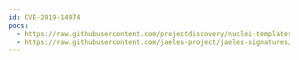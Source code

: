 ```yaml
---
id: CVE-2019-14974
pocs:
  - https://raw.githubusercontent.com/projectdiscovery/nuclei-templates/master/cves/CVE-2019-14974.yaml
  - https://raw.githubusercontent.com/jaeles-project/jaeles-signatures/master/cves/sugarcrm-xss-cve-2019-14974.yaml
---
```

